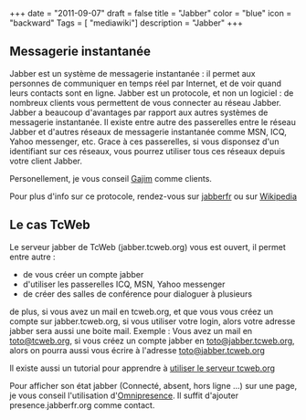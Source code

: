 +++
date = "2011-09-07"
draft = false
title = "Jabber"
color = "blue"
icon = "backward"
Tags = [ "mediawiki"]
description = "Jabber"
+++

Messagerie instantanée
----------------------

Jabber est un système de messagerie instantanée : il permet aux
personnes de communiquer en temps réel par Internet, et de voir quand
leurs contacts sont en ligne. Jabber est un protocole, et non un
logiciel : de nombreux clients vous permettent de vous connecter au
réseau Jabber. Jabber a beaucoup d'avantages par rapport aux autres
systèmes de messagerie instantanée. Il existe entre autre des
passerelles entre le réseau Jabber et d'autres réseaux de messagerie
instantanée comme MSN, ICQ, Yahoo messenger, etc. Grace à ces
passerelles, si vous disponsez d'un identifiant sur ces réseaux, vous
pourrez utiliser tous ces réseaux depuis votre client Jabber.

Personellement, je vous conseil [Gajim](Gajim "wikilink") comme clients.

Pour plus d'info sur ce protocole, rendez-vous sur
[jabberfr](http://www.jabberfr.org/) ou sur
[Wikipedia](WikiPedia:/wiki/jabber)

Le cas TcWeb
------------

Le serveur jabber de TcWeb (jabber.tcweb.org) vous est ouvert, il permet
entre autre :

-   de vous créer un compte jabber
-   d'utiliser les passerelles ICQ, MSN, Yahoo messenger
-   de créer des salles de conférence pour dialoguer à plusieurs

de plus, si vous avez un mail en tcweb.org, et que vous vous créez un
compte sur jabber.tcweb.org, si vous utiliser votre login, alors votre
adresse jabber sera aussi une boite mail. Exemple : Vous avez un mail en
toto@tcweb.org, si vous créez un compte jabber en toto@jabber.tcweb.org,
alors on pourra aussi vous écrire à l'adresse toto@jabber.tcweb.org

Il existe aussi un tutorial pour apprendre à [utiliser le serveur
tcweb.org](/wiki/jabber-sur-tcweb)

Pour afficher son état jabber (Connecté, absent, hors ligne ...) sur une
page, je vous conseil l'utilisation
d'[Omnipresence](http://presence.jabberfr.org/). Il suffit d'ajouter
presence.jabberfr.org comme contact.
